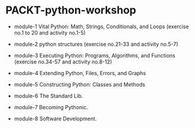 # PACKT-python-workshop

- module-1 Vital Python: Math, Strings, Conditionals, and Loops (exercise no.1 to 20 and activity no.1-5)

- module-2 python structures (exercise no.21-33 and activity no.5-7) 

- module-3 Executing Python: Programs, Algorithms, and Functions (exercise no.34-57 and activity no.8-12)

- module-4 Extending Python, Files, Errors, and Graphs

- module-5 Constructing Python: Classes and Methods

- module-6 The Standard Lib.

- module-7 Becoming Pythonic.

- module-8 Software Development.
